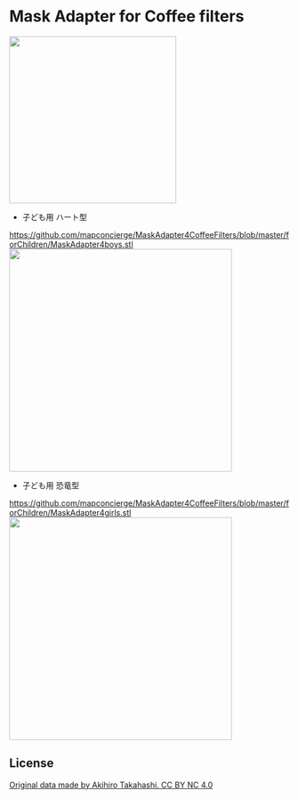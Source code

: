 # Mask Adapter for Coffee filters

<img src="https://github.com/mapconcierge/MaskAdapter4CoffeeFilters/blob/master/assets/img/example_style.jpg?raw=true" width="300">

* 子ども用 ハート型

https://github.com/mapconcierge/MaskAdapter4CoffeeFilters/blob/master/forChildren/MaskAdapter4boys.stl
<a href="https://github.com/mapconcierge/MaskAdapter4CoffeeFilters/blob/master/forChildren/MaskAdapter4boys.stl"><img src="https://github.com/mapconcierge/Modeling/blob/master/assets/img/%E3%82%B9%E3%82%AF%E3%83%AA%E3%83%BC%E3%83%B3%E3%82%B7%E3%83%A7%E3%83%83%E3%83%88%202020-03-12%2019.40.37.png?raw=true" width="400"></a>

* 子ども用 恐竜型

https://github.com/mapconcierge/MaskAdapter4CoffeeFilters/blob/master/forChildren/MaskAdapter4girls.stl
<a href="https://github.com/mapconcierge/MaskAdapter4CoffeeFilters/blob/master/forChildren/MaskAdapter4boys.stl"><img src="https://github.com/mapconcierge/Modeling/blob/master/assets/img/%E3%82%B9%E3%82%AF%E3%83%AA%E3%83%BC%E3%83%B3%E3%82%B7%E3%83%A7%E3%83%83%E3%83%88%202020-03-12%2019.42.59.png?raw=true" width="400"></a>


## License

<a href="https://github.com/nashitakahashi/Modeling">Original data made by Akihiro Takahashi. CC BY NC 4.0</a>
